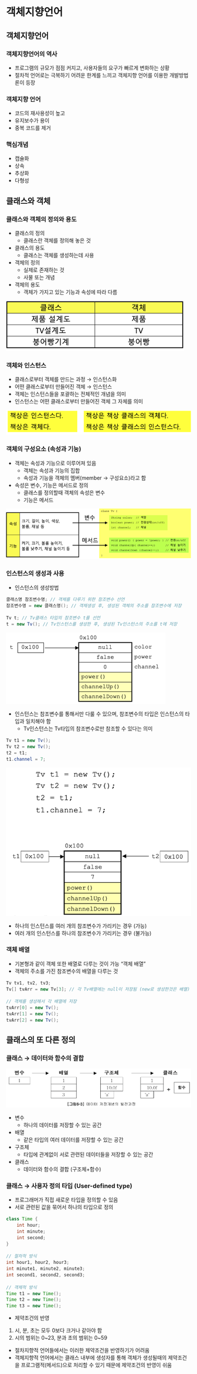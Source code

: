# 객체지향언어

## 객체지향언어

### 객체지향언어의 역사

- 프로그램의 규모가 점점 커지고, 사용자들의 요구가 빠르게 변화하는 상황
- 절차적 언어로는 극복하기 어려운 한계를 느끼고 객체지향 언어를 이용한 개발방법론이 등장

### 객체지향 언어

- 코드의 재사용성이 높고
- 유지보수가 용이
- 중복 코드를 제거

### 핵심개념

- 캡슐화
- 상속
- 추상화
- 다형성

## 클래스와 객체

### 클래스와 객체의 정의와 용도

- 클래스의 정의
  - 클래스란 객체를 정의해 놓은 것
- 클래스의 용도
  - 클래스는 객체를 생성하는데 사용
- 객체의 정의
  - 실제로 존재하는 것
  - 사물 또는 개념
- 객체의 용도
  - 객체가 가지고 있는 기능과 속성에 따라 다름

![images/class_object/1.png](images/class_object/1.png)

### 객체와 인스턴스

- 클래스로부터 객체를 만드는 과정 → 인스턴스화
- 어떤 클래스로부터 만들어진 객체 → 인스턴스
- 객체는 인스턴스들을 포괄하는 전체적인 개념을 의미
- 인스턴스는 어떤 클래스로부터 만들어진 객체 그 자체를 의미

![images/class_object/2.png](images/class_object/2.png)

### 객체의 구성요소 (속성과 기능)

- 객체는 속성과 기능으로 이루어져 있음
  - 객체는 속성과 기능의 집합
  - 속성과 기능을 객체의 멤버(member → 구성요소)라고 함
- 속성은 변수, 기능은 메서드로 정의
  - 클래스를 정의할때 객체의 속성은 변수
  - 기능은 메서드

![images/class_object/3.png](images/class_object/3.png)

### 인스턴스의 생성과 사용

- 인스턴스의 생성방법

```java
클래스명 참조변수명; // 객체를 다루기 위한 참조변수 선언
참조변수명 = new 클래스명(); // 객체생성 후, 생성된 객체의 주소를 참조변수에 저장

Tv t; // Tv클래스 타입의 참조변수 t를 선언
t = new Tv(); // Tv인스턴스를 생성한 후, 생성된 Tv인스턴스의 주소를 t에 저장
```

![images/class_object/4.png](images/class_object/4.png)

- 인스턴스는 참조변수를 통해서만 다룰 수 있으며, 참조변수의 타입은 인스턴스의 타입과 일치해야 함
  - Tv인스턴스는 Tv타입의 참조변수로만 참조할 수 있다는 의미

```java
Tv t1 = new Tv();
Tv t2 = new Tv();
t2 = t1;
t1.channel = 7;
```

![images/class_object/5.png](images/class_object/5.png)

- 하나의 인스턴스를 여러 개의 참조변수가 가리키는 경우 (가능)
- 여러 개의 인스턴스를 하나의 참조변수가 가리키는 경우 (불가능)

### 객체 배열

- 기본형과 같이 객체 또한 배열로 다루는 것이 가능 “객체 배열”
- 객체의 주소를 가진 참조변수의 배열을 다루는 것

```java
Tv tv1, tv2, tv3;
Tv[] tvArr = new Tv[3]; // 각 Tv배열에는 null이 저장됨 (new로 생성한것은 배열)

// 객체를 생성해서 각 배열에 저장
tvArr[0] = new Tv();
tvArr[1] = new Tv();
tvArr[2] = new Tv();
```

## 클래스의 또 다른 정의

### 클래스 → 데이터와 함수의 결합

![images/class_object/6.png](images/class_object/6.png)

- 변수
  - 하나의 데이터를 저장할 수 있는 공간
- 배열
  - 같은 타입의 여러 데이터를 저장할 수 있는 공간
- 구조체
  - 타입에 관계없이 서로 관련된 데이터들을 저장할 수 있는 공간
- 클래스
  - 데이터와 함수의 결합 (구조체+함수)

### 클래스 → 사용자 정의 타입 (User-defined type)

- 프로그래머가 직접 새로운 타입을 정의할 수 있음
- 서로 관련된 값을 묶어서 하나의 타입으로 정의

```java
class Time {
	int hour;
	int minute;
	int second;
}

// 절차적 방식
int hour1, hour2, hour3;
int minute1, minute2, minute3;
int second1, second2, second3;

// 객체적 방식
Time t1 = new Time();
Time t2 = new Time();
Time t3 = new Time();
```

- 제약조건의 반영

1. 시, 분, 초는 모두 0보다 크거나 같아야 함
2. 시의 범위는 0~23, 분과 초의 범위는 0~59

- 절차지향적 언어들에서는 이러한 제약조건을 반영하기가 어려움
- 객체지향적 언어에서는 클래스 내부에 생성자를 통해 객체가 생성될때의 제약조건을 프로그램적(메서드)으로 처리할 수 있기 때문에 제약조건의 반영이 쉬움
